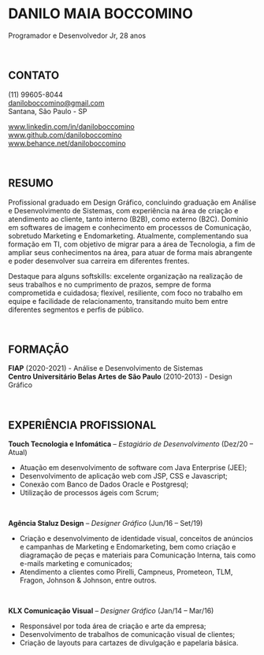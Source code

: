 # DANILO MAIA BOCCOMINO
Programador e Desenvolvedor Jr, 28 anos

&nbsp;

## CONTATO
(11) 99605-8044  
daniloboccomino@gmail.com  
Santana, São Paulo - SP  

www.linkedin.com/in/daniloboccomino  
www.github.com/daniloboccomino  
www.behance.net/daniloboccomino  

&nbsp;

## RESUMO
Profissional graduado em Design Gráfico, concluindo graduação em Análise e Desenvolvimento de Sistemas, com experiência na área de criação e atendimento ao cliente, tanto interno (B2B), como externo (B2C). Domínio em softwares de imagem e conhecimento em processos de Comunicação, sobretudo Marketing e Endomarketing. Atualmente, complementando sua formação em TI, com objetivo de migrar para a área de Tecnologia, a fim de ampliar seus conhecimentos na área, para atuar de forma mais abrangente e poder desenvolver sua carreira em diferentes frentes.

Destaque para alguns softskills: excelente organização na realização de seus trabalhos e no cumprimento de prazos, sempre de forma comprometida e cuidadosa; flexível, resiliente, com foco no trabalho em equipe e facilidade de relacionamento, transitando muito bem entre diferentes segmentos e perfis de público.

&nbsp;

## FORMAÇÃO
**FIAP** (2020-2021) - Análise e Desenvolvimento de Sistemas  
**Centro Universitário Belas Artes de São Paulo** (2010-2013) - Design Gráfico  

&nbsp;

## EXPERIÊNCIA PROFISSIONAL
**Touch Tecnologia e Infomática** – *Estagiário de Desenvolvimento* (Dez/20 – Atual)
- Atuação em desenvolvimento de software com Java Enterprise (JEE);
- Desenvolvimento de aplicação web com JSP, CSS e Javascript;
- Conexão com Banco de Dados Oracle e Postgresql;
- Utilização de processos ágeis com Scrum;

&nbsp;

**Agência Staluz Design** – *Designer Gráfico* (Jun/16 – Set/19)
- Criação e desenvolvimento de identidade visual, conceitos de anúncios e campanhas de Marketing e Endomarketing, bem como criação e diagramação de peças e materiais para Comunicação Interna, tais como e-mails marketing e comunicados;
- Atendimento a clientes como Pirelli, Campneus, Prometeon, TLM, Fragon, Johnson & Johnson, entre outros.

&nbsp;

**KLX Comunicação Visual** – *Designer Gráfico* (Jan/14 – Mar/16)
- Responsável por toda área de criação e arte da empresa;
- Desenvolvimento de trabalhos de comunicação visual de clientes;
- Criação de layouts para cartazes de divulgação e papelaria básica.

&nbsp;
